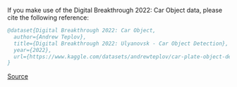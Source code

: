 If you make use of the Digital Breakthrough 2022: Car Object data, please cite the following reference:

``` bibtex 
@dataset{Digital Breakthrough 2022: Car Object,
  author={Andrew Teplov},
  title={Digital Breakthrough 2022: Ulyanovsk - Car Object Detection},
  year={2022},
  url={https://www.kaggle.com/datasets/andrewteplov/car-plate-object-detetcion}
}
```

[Source](https://www.kaggle.com/datasets/andrewteplov/car-plate-object-detetcion)